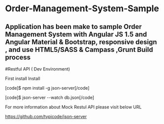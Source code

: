 # Order-Management-System-Sample

## Application has been make to sample Order Management System with Angular JS 1.5 and Angular Material & Bootstrap, responsive design , and use HTML5/SASS & Campass ,Grunt Build process


#Restful API ( Dev Environment)

First install Install

[code]$ npm install -g json-server[/code]

[code]$ json-server --watch db.json[/code]

For more information about Mock Restul API please visit below URL 

https://github.com/typicode/json-server

